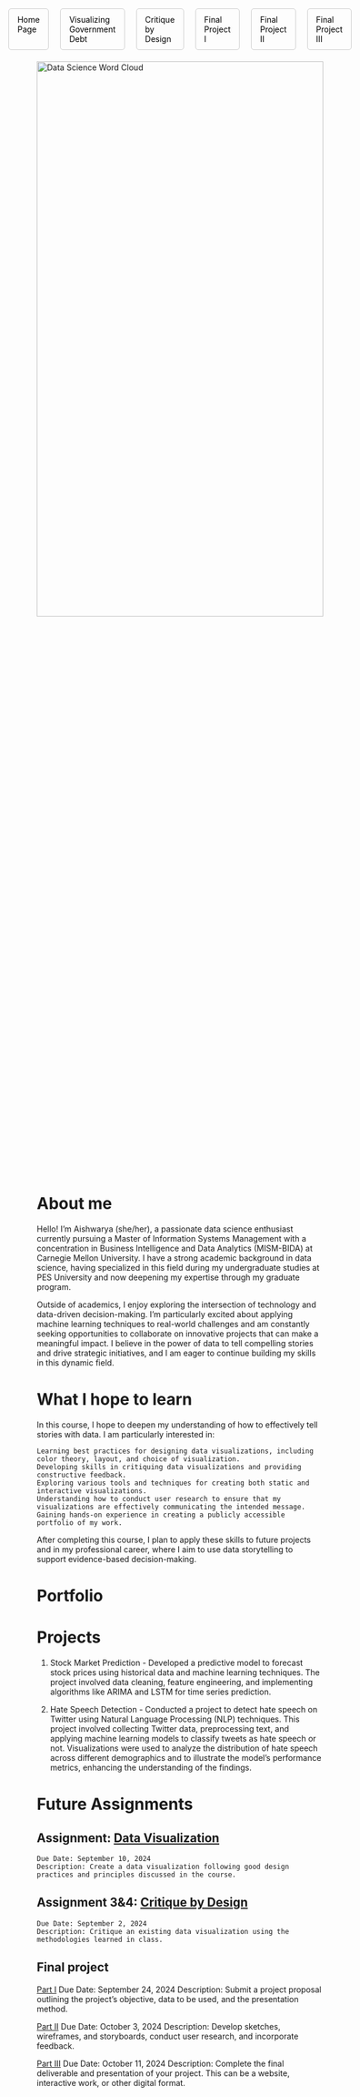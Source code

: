 <div style="display: flex; justify-content: center; gap: 20px; margin-bottom: 20px;">
  <a href="https://cmustudent.github.io/tswd-portfolio-templates/" style="text-decoration: none; color: #000; padding: 10px 15px; border: 1px solid #ccc; border-radius: 5px;">Home Page</a>
  <a href="visualizing-government-debt.md" style="text-decoration: none; color: #000; padding: 10px 15px; border: 1px solid #ccc; border-radius: 5px;">Visualizing Government Debt</a>
  <a href="critique-by-design.md" style="text-decoration: none; color: #000; padding: 10px 15px; border: 1px solid #ccc; border-radius: 5px;">Critique by Design</a>
  <a href="final-project-part-one.md" style="text-decoration: none; color: #000; padding: 10px 15px; border: 1px solid #ccc; border-radius: 5px;">Final Project I</a>
  <a href="final-project-part-two.md" style="text-decoration: none; color: #000; padding: 10px 15px; border: 1px solid #ccc; border-radius: 5px;">Final Project II</a>
  <a href="final-project-part-three.md" style="text-decoration: none; color: #000; padding: 10px 15px; border: 1px solid #ccc; border-radius: 5px;">Final Project III</a>
</div>

<img src="image%20for%20portfolio.png" alt="Data Science Word Cloud" style="width:100%; height:50%;">

# About me
Hello! I’m Aishwarya (she/her), a passionate data science enthusiast currently pursuing a Master of Information Systems Management with a concentration in Business Intelligence and Data Analytics (MISM-BIDA) at Carnegie Mellon University. I have a strong academic background in data science, having specialized in this field during my undergraduate studies at PES University and now deepening my expertise through my graduate program.

Outside of academics, I enjoy exploring the intersection of technology and data-driven decision-making. I’m particularly excited about applying machine learning techniques to real-world challenges and am constantly seeking opportunities to collaborate on innovative projects that can make a meaningful impact. I believe in the power of data to tell compelling stories and drive strategic initiatives, and I am eager to continue building my skills in this dynamic field.

# What I hope to learn
In this course, I hope to deepen my understanding of how to effectively tell stories with data. I am particularly interested in:

    Learning best practices for designing data visualizations, including color theory, layout, and choice of visualization.
    Developing skills in critiquing data visualizations and providing constructive feedback.
    Exploring various tools and techniques for creating both static and interactive visualizations.
    Understanding how to conduct user research to ensure that my visualizations are effectively communicating the intended message.
    Gaining hands-on experience in creating a publicly accessible portfolio of my work.

After completing this course, I plan to apply these skills to future projects and in my professional career, where I aim to use data storytelling to support evidence-based decision-making.

# Portfolio

# Projects

1. Stock Market Prediction -
Developed a predictive model to forecast stock prices using historical data and machine learning techniques. The project involved data cleaning, feature engineering, and implementing algorithms like ARIMA and LSTM for time series prediction.

2. Hate Speech Detection - Conducted a project to detect hate speech on Twitter using Natural Language Processing (NLP) techniques. This project involved collecting Twitter data, preprocessing text, and applying machine learning models to classify tweets as hate speech or not. Visualizations were used to analyze the distribution of hate speech across different demographics and to illustrate the model’s performance metrics, enhancing the understanding of the findings.

# Future Assignments
## Assignment: [Data Visualization](visualizing-government-debt.md)
    Due Date: September 10, 2024
    Description: Create a data visualization following good design practices and principles discussed in the course.


## Assignment 3&4: [Critique by Design](critique-by-design.md)
    Due Date: September 2, 2024
    Description: Critique an existing data visualization using the methodologies learned in class.
 

## Final project
[Part I](final-project-part-one.md)
    Due Date: September 24, 2024
    Description: Submit a project proposal outlining the project’s objective, data to be used, and the presentation method.

[Part II](final-project-part-two.md)
    Due Date: October 3, 2024
    Description: Develop sketches, wireframes, and storyboards, conduct user research, and incorporate feedback.

[Part III](final-project-part-three.md)
    Due Date: October 11, 2024
    Description: Complete the final deliverable and presentation of your project. This can be a website, interactive work, or other digital format.
